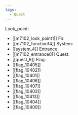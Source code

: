 ```yaml
---
tags:
  - Quest
---
```

Look_point:
- [[m7102_look_point1]]
Fn:
- [[m7102_function14]]
System:
- [[system_4]]
Entrance:
- [[m7102_entrance0]]
Quest:
- [[quest_9]]
Flag:
- [[flag_10405]]
- [[flag_10402]]
- [[flag_10401]]
- [[flag_10406]]
- [[flag_10407]]
- [[flag_10403]]
- [[flag_10413]]
- [[flag_10404]]
- [[flag_10400]]
